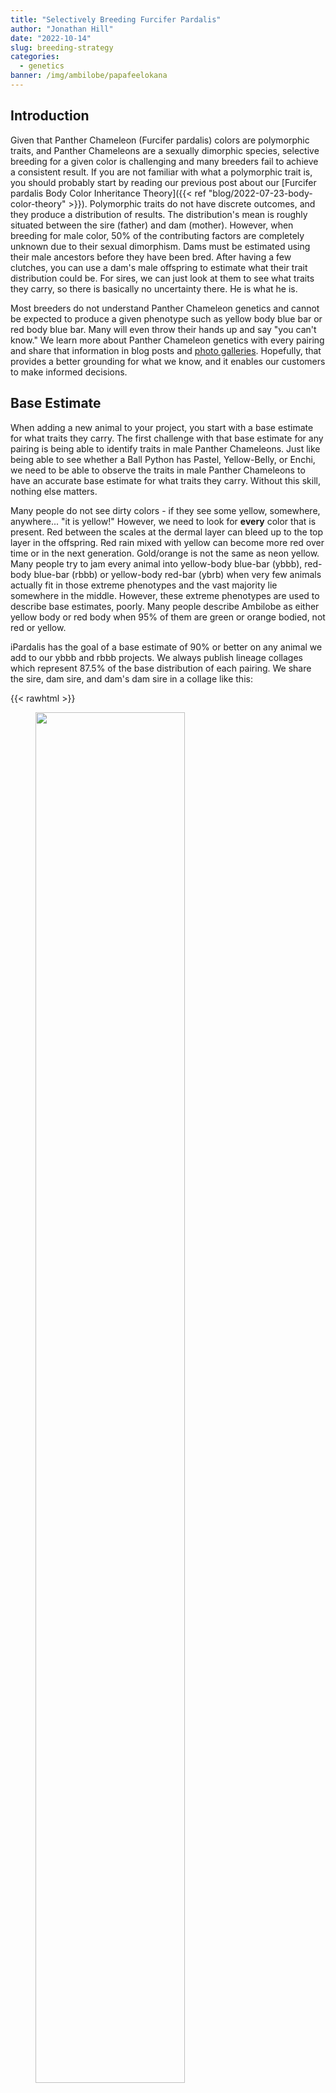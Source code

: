 ```yaml
---
title: "Selectively Breeding Furcifer Pardalis"
author: "Jonathan Hill"
date: "2022-10-14"
slug: breeding-strategy
categories: 
  - genetics
banner: /img/ambilobe/papafeelokana
---
```


## Introduction

Given that Panther Chameleon (Furcifer pardalis) colors are polymorphic traits, and Panther Chameleons are a sexually dimorphic species, selective breeding for a given color is challenging and many breeders fail to achieve a consistent result. If you are not familiar with what a polymorphic trait is, you should probably start by reading our previous post about our [Furcifer pardalis Body Color Inheritance Theory]({{< ref "blog/2022-07-23-body-color-theory" >}}). Polymorphic traits do not have discrete outcomes, and they produce a distribution of results. The distribution's mean is roughly situated between the sire (father) and dam (mother). However, when breeding for male color, 50% of the contributing factors are completely unknown due to their sexual dimorphism. Dams must be estimated using their male ancestors before they have been bred. After having a few clutches, you can use a dam's male offspring to estimate what their trait distribution could be. For sires, we can just look at them to see what traits they carry, so there is basically no uncertainty there. He is what he is.

Most breeders do not understand Panther Chameleon genetics and cannot be expected to produce a given phenotype such as yellow body blue bar or red body blue bar. Many will even throw their hands up and say "you can't know." We learn more about Panther Chameleon genetics with every pairing and share that information in blog posts and [photo galleries](https://ipardalis.com/categories/past-clutches/). Hopefully, that provides a better grounding for what we know, and it enables our customers to make informed decisions.

## Base Estimate

When adding a new animal to your project, you start with a base estimate for what traits they carry. The first challenge with that base estimate for any pairing is being able to identify traits in male Panther Chameleons. Just like being able to see whether a Ball Python has Pastel, Yellow-Belly, or Enchi, we need to be able to observe the traits in male Panther Chameleons to have an accurate base estimate for what traits they carry. Without this skill, nothing else matters.

Many people do not see dirty colors - if they see some yellow, somewhere, anywhere... "it is yellow!" However, we need to look for **every** color that is present. Red between the scales at the dermal layer can bleed up to the top layer in the offspring. Red rain mixed with yellow can become more red over time or in the next generation. Gold/orange is not the same as neon yellow. Many people try to jam every animal into yellow-body blue-bar (ybbb), red-body blue-bar (rbbb) or yellow-body red-bar (ybrb) when very few animals actually fit in those extreme phenotypes and the vast majority lie somewhere in the middle. However, these extreme phenotypes are used to describe base estimates, poorly. Many people describe Ambilobe as either yellow body or red body when 95% of them are green or orange bodied, not red or yellow.

iPardalis has the goal of a base estimate of 90% or better on any animal we add to our ybbb and rbbb projects. We always publish lineage collages which represent 87.5% of the base distribution of each pairing. We share the sire, dam sire, and dam's dam sire in a collage like this:

{{< rawhtml >}}    
<figure>
<img src="/img/ambilobe/papafeelokana.jpg" style="width:75%" />
<figcaption>Papafee (center), Lokana (top), Kromatisk (top right, photo credit Chromatic Chameleons), Silk (top left, photo credit Kammerflage Kreations) = 87.5% of the information</figcaption>   
</figure>
{{</ rawhtml >}}

---

{{< rawhtml >}}    
<figure>
<img src="/img/genetics/tree.png" style="width:75%" />
<figcaption>You will often find that the nearest animal not shown on the lineage collage even carries our target phenotype</figcaption>   
</figure>
{{</ rawhtml >}}
[Vaosary's breeder page](https://ipardalis.com/blog/2022/01/12/vaosary/)

---

As you work your way through a dam's lineage, you gain information about her traits, but you can never know what she carries with 100% confidence. You can look at her brothers for clues, but unless you have a large enough sample to get some sense for the mean result, you are probably just cherry picking the best brother, which is not an accurate estimate for her. That is much more likely to be a rare event than an accurate representation of the mean of the distribution, her traits.

| Lineage Pic                | Information Gain |
|------------------------|------------------|
| Sire                   | 50%              |
| Sire's Sire            | **0%**           |
| Dam's Sire             | 25%              |
| Dam's Dam's Sire       | 12.5%            |
| Dam's Dam's Dam's Sire | 6.25%            |

---

This table shows roughly how much information you gain from each key male relative in a lineage tree. Our lineage collages are designed to accurately represent these probabilities with the most prominent picture being the sire with other relevant sires scaled down to reflect their importance in the expected outcome. 

Notice - sire's sire provides a 0% information gain. Every trait from the sire's lineage is visible in him. Looking at the sire's sire is completely useless information because panther chameleon colors are not [mendelian traits](https://www.nature.com/scitable/topicpage/gregor-mendel-and-the-principles-of-inheritance-593/). Sire's sires are only helpful in determining which pairings you want to do from a genetic distance/diversity standpoint, but they are irrelevant for selective breeding purposes.

## Updating Your Estimate

Before a female has been bred, her lineage is all you have to estimate her color traits. However, after her first clutch, you can use her male offspring to update your original estimate and prove her out. The more male offspring she produces, the less relevant her lineage is. Somewhere around 10 male offspring is enough to get a decent estimate for her traits, and thus, her daughters' traits. If her male offspring range from dark red bodies to bright yellow bodies, you can't know what is in her daughters. It doesn't matter if she came from yellow-bodied lineage. That result would mean that the next gen of females is completely unknown.

In our project, we do not use females from pairings which have too much variation in body color. We want to see either yellow or red bodies but not both. Any pairings where we have seen less consistency, we will drop *all* of the females and only use males with our desired traits. That eliminates the uncertainty and allows us to continue to produce consistent body colors, whether they be red or yellow.

This updating process is why we publish all of the male offspring from [every clutch](https://ipardalis.com/categories/past-clutches/) we produce, not just a few flashy hold-backs. The entire distribution and the consistent result is more important than that one-off male at the tail end of the distribution. Quality females are all about the mean of the distribution, not the 1 in 1000 result.

When we hit on a very consistent clutch like [Jude x Kako](https://ipardalis.com/blog/2019/06/05/jude-kako/), we will keep and breed as many females as we can because we know those females are going to be just as consistent as their brothers.

### Proving Out Females

There are two big challenges to prove out a female:

1. Raising male offspring to see their coloration
2. Knowing what it is

Most first-time breeders can not do either of these things. They do not have the infrastructure to raise their males until they color up, and if they raise them in groups under sub-par conditions, their males only present stressed and submissive colors. They never get to see their true potential and genetics.

Being able to recognize early signs of rainbows vs clean phenotype outcomes in the juvenile stage of development takes practice. I often refer to young babies showing potential as "zebras" because clean colors present as white against a distinct barring that almost looks like a zebra. Then as they develop, those clean whites either fill in with one color or a mix. One of our best rbbb, [Ralph]({{< ref "blog/ralph" >}}), was an amazingly clean zebra that started to glow orange. Slowly that white filled in without any other color and we immediately stashed him around 3 months old. Small details, like a red gular, are signs of red body/rainbow results if you are breeding for ybbb, so you can see early on if the animal has red features which could become more prominent as they age.

For yellows, the green/yellow spectrum is what you want to see because there is actually a distinct chromatophore which creates color along that spectrum without the ability to produce red. There's another chromatophore which produces color along the gold/orange/red spectrum which is confused with yellow (it is actually gold, not neon yellow). In Ambilobe, this red spectrum chromatophore is more common at the dermal layer (between scales), so you can look for it there in juveniles. Reds often become more prominent around 6 months of age, but these animals can shift from gold to red throughout their lives. I have never seen a true neon yellow/green animal shift to red because these are actually physical differences that do not change over time.

## Genetic Diversity

Sometimes we will pair a less-than-perfect male to a female we have a high degree of confidence in. We do this to add genetic diversity into the project, and we will not breed *any* females from these pairings unless the males prove out well. The goal is to get a nice male from the female's lineage and avoid the less-than-perfect sire's traits. I have sometimes pejoratively referred to these as "throw-away" clutches because the goal is to introduce genetic diversity while knowing we will not be able to use the females for fear that they resemble their sire.

The key with this process is to make sure the sire isn't too far removed from our project goals because the chance that you will hit on a yellow body blue bar with a red body red bar sire, for example, is basically zero even if the female has yellow body blue bar lineage. The sire of a throw away can't be too far off, otherwise, it could be a 100% throw-away clutch without any males worth keeping.

## Retained Sperm

A final complication in estimating the outcome from a pairing is even knowing the sire - the most important piece of information by far (as we showed in the information gain table above). Many breeders pair multiple sires to the same dam. However, dams can retain sperm for up to 5 clutches, 18 months after the initial pairing to one sire. If she has laid 2 clutches and is then paired to different sire, she could lay 3 clutches with completely unknown lineage. Breeders will report the wrong lineage with certainty while some of those "odd ball" results are actually just coming from the first sire. Layer this onto the fact that people aren't capable of identifying traits' presence or absence in their males, and we could have a very poor estimate for what will come from a given pairing.

At iPardalis, we like to see more than 50% infertility before pairing a female to another male. We also try to make sure subsequent pairings to the same female are from closely related males so a retained-sperm baby would be very close to the stated lineage. Many breeders do life-long pairings between one male and one female which is the gold standard for avoiding this problem.

